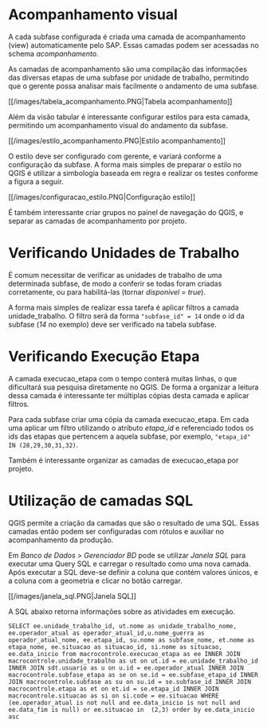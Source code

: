 # Acompanhamento visual

A cada subfase configurada é criada uma camada de acompanhamento (view) automaticamente pelo SAP. Essas camadas podem ser acessadas no schema _acompanhamento_.

As camadas de acompanhamento  são uma compilação das informações das diversas etapas de uma subfase por unidade de trabalho, permitindo que o gerente possa analisar mais facilmente o andamento de uma subfase.

[[/images/tabela_acompanhamento.PNG|Tabela acompanhamento]]

Além da visão tabular é interessante configurar estilos para esta camada, permitindo um acompanhamento visual do andamento da subfase.

[[/images/estilo_acompanhamento.PNG|Estilo acompanhamento]]

O estilo deve ser configurado com gerente, e variará conforme a configuração da subfase. A forma mais simples de preparar o estilo no QGIS é utilizar a simbologia baseada em regra e realizar os testes conforme a figura a seguir.

[[/images/configuracao_estilo.PNG|Configuração estilo]]

É também interessante criar grupos no painel de navegação do QGIS, e separar as camadas de acompanhamento por projeto.

# Verificando Unidades de Trabalho

É comum necessitar de verificar as unidades de trabalho de uma determinada subfase, de modo a conferir se todas foram criadas corretamente, ou para habilitá-las (tornar _disponivel = true_).

A forma mais simples de realizar essa tarefa é aplicar filtros a camada unidade_trabalho. O filtro será da forma `"subfase_id" = 14` onde o id da subfase (_14_ no exemplo) deve ser verificado na tabela subfase. 

# Verificando Execução Etapa

A camada execucao_etapa com o tempo conterá muitas linhas, o que dificultará sua pesquisa diretamente no QGIS. De forma a organizar a leitura dessa camada é interessante ter múltiplas cópias desta camada e aplicar filtros.

Para cada subfase criar uma cópia da camada execucao_etapa. Em cada uma aplicar um filtro utilizando o atributo _etapa_id_ e referenciado todos os ids das etapas que pertencem a aquela subfase, por exemplo, `"etapa_id" IN (28,29,30,31,32)`.

Também é interessante organizar as camadas de execucao_etapa por projeto.

# Utilização de camadas SQL

QGIS permite a criação da camadas que são o resultado de uma SQL. Essas camadas então podem ser configuradas com rótulos e auxiliar no acompanhamento da produção.

Em _Banco de Dados_ > _Gerenciador BD_ pode se utilizar _Janela SQL_ para executar uma Query SQL e carregar o resultado como uma nova camada. Após executar a SQL deve-se definir a coluna que contém valores únicos, e a coluna com a geometria e clicar no botão carregar.

[[/images/janela_sql.PNG|Janela SQL]]

A SQL abaixo retorna informações sobre as atividades em execução.

`SELECT ee.unidade_trabalho_id, ut.nome as unidade_trabalho_nome,
ee.operador_atual as operador_atual_id,u.nome_guerra as operador_atual_nome, ee.etapa_id,
su.nome as subfase_nome, et.nome as etapa_nome,
ee.situacao as situacao_id, si.nome as situacao, ee.data_inicio
from macrocontrole.execucao_etapa as ee
INNER JOIN macrocontrole.unidade_trabalho as ut on ut.id = ee.unidade_trabalho_id
INNER JOIN sdt.usuario as u on u.id = ee.operador_atual
INNER JOIN macrocontrole.subfase_etapa as se on se.id = ee.subfase_etapa_id
INNER JOIN macrocontrole.subfase as su on su.id = se.subfase_id
INNER JOIN macrocontrole.etapa as et on et.id = se.etapa_id
INNER JOIN macrocontrole.situacao as si on si.code = ee.situacao
WHERE (ee.operador_atual is not null and ee.data_inicio is not null
and ee.data_fim is null) or ee.situacao in  (2,3)
order by ee.data_inicio asc`

